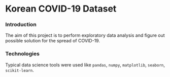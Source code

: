 # Korean COVID-19 Dataset

### Introduction

The aim of this project is to perform exploratory data analysis and figure out possible solution for the spread of COVID-19.

### Technologies

Typical data science tools were used like `pandas`, `numpy`, `matplotlib`, `seaborn`, `scikit-learn`.
